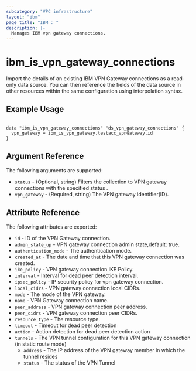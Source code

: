 ```yaml
---
subcategory: "VPC infrastructure"
layout: "ibm"
page_title: "IBM : "
description: |-
  Manages IBM vpn gateway connections.
---
```


# ibm\_is_vpn_gateway_connections

Import the details of an existing IBM VPN Gateway connections as a read-only data source. You can then reference the fields of the data source in other resources within the same configuration using interpolation syntax.


## Example Usage

```hcl

data "ibm_is_vpn_gateway_connections" "ds_vpn_gateway_connections" {
  vpn_gateway = ibm_is_vpn_gateway.testacc_vpnGateway.id
}

```

## Argument Reference

The following arguments are supported:

* `status` - (Optional, string) Filters the collection to VPN gateway connections with the specified status .
* `vpn_gateway` - (Required, string) The VPN gateway identifier(ID).

## Attribute Reference

The following attributes are exported:

* `id` - ID of the VPN Gateway connection.
* `admin_state_up` - VPN gateway connection admin state,default: true.
* `authentication_mode` - The authentication mode.
* `created_at` - The date and time that this VPN gateway connection was created.
* `ike_policy` - VPN gateway connection IKE Policy.
* `interval` - Interval for dead peer detection interval.
* `ipsec_policy` - IP security policy for vpn gateway connection.
* `local_cidrs` - VPN gateway connection local CIDRs.
* `mode` - The mode of the VPN gateway.
* `name` - VPN Gateway connection name.
* `peer_address` - VPN gateway connection peer address.
* `peer_cidrs` - VPN gateway connection peer CIDRs.
* `resource_type` - The resource type.
* `timeout` - Timeout for dead peer detection
* `action` - Action detection for dead peer detection action
* `tunnels` - The VPN tunnel configuration for this VPN gateway connection (in static route mode)
  * `address` - The IP address of the VPN gateway member in which the tunnel resides
  * `status` - The status of the VPN Tunnel